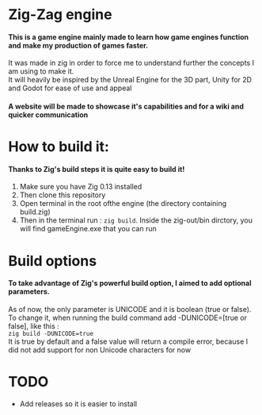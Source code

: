 # Zig-Zag engine
#### This is a game engine mainly made to learn how game engines function and make my production of games faster.

It was made in zig in order to force me to understand further the concepts I am using to make it.\
It will heavily be inspired by the Unreal Engine for the 3D part, Unity for 2D and Godot for ease of use and appeal
#### A website will be made to showcase it's capabilities and for a wiki and quicker communication
# How to build it:
#### Thanks to Zig's build steps it is quite easy to build it!
1. Make sure you have Zig 0.13 installed
2. Then clone this repository
3. Open terminal in the root ofthe engine (the directory containing build.zig)
4. Then in the terminal run :
`zig build`.
Inside the zig-out/bin dirctory, you will find gameEngine.exe that you can run

# Build options
#### To take advantage of Zig's powerful build option, I aimed to add optional parameters.
As of now, the only parameter is UNICODE and it is  boolean (true or false).\
To change it, when running the build command add -DUNICODE=[true or false], like this :\
`zig build -DUNICODE=true`\
It is true by default and a false value will return a compile error, because I did not add support for non Unicode characters for now
# TODO
* Add releases so it is easier to install
